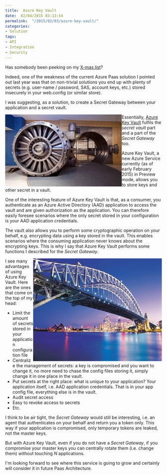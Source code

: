 ```yaml
---
title:  Azure Key Vault
date:  02/04/2015 03:13:54
permalink:  "/2015/02/03/azure-key-vault/"
categories:
- Solution
tags:
- API
- Integration
- Security
---
```

Has somebody been peeking on my <a href="http://vincentlauzon.com/2014/03/07/how-to-improve-azure-can-you-keep-a-secret/">X-mas list</a>?

Indeed, one of the weakness of the current Azure Paas solution I pointed out last year was that on non-trivial solutions you end up with plenty of secrets (e.g. user-name / password, SAS, account keys, etc.) stored insecurely in your web.config (or similar store).

I was suggesting, as a solution, to create a Secret Gateway between your application and a secret vault.

<a href="http://azure.microsoft.com/en-us/documentation/articles/key-vault-whatis/"><img src="assets/2015/2/azure-key-vault/020415_0333_azurekeyvau1.jpg" alt="" align="left" border="0" /></a>Essentially, <a href="http://azure.microsoft.com/en-us/documentation/articles/key-vault-whatis/">Azure Key Vault</a> fulfils the <em>secret vault</em> part and a part of the <em>Secret Gateway</em> too.

Azure Key Vault, a new Azure Service currently (as of early February 2015) in Preview mode, allows you to store keys and other secret in a vault.

One of the interesting feature of Azure Key Vault is that, as a consumer, you authenticate as an Azure Active Directory (AAD) application to access the vault and are given authorization as the application. You can therefore easily foresee scenarios where the only secret stored in your configuration is your AAD application credentials.

The vault also allows you to perform some cryptographic operation on your behalf, e.g. encrypting data using a key stored in the vault. This enables scenarios where the consuming application never knows about the encrypting keys. This is why I say that Azure Key Vault performs some functions I described for the <em>Secret Gateway</em>.

<img src="assets/2015/2/azure-key-vault/020415_0333_azurekeyvau2.jpg" alt="" align="right" />I see many advantages of using Azure Key Vault. Here are the ones that come on the top of my head:
<ul>
	<li>Limit the amount of secrets stored in your application configuration file</li>
	<li>Centralize the management of secrets: a key is compromised and you want to change it, no more need to chase the config files storing it, simply change it in one place in the vault.</li>
	<li>Put secrets at the right place: what is unique to your application? Your application itself, i.e. AAD application credentials. That is in your app config file, everything else is in the vault.</li>
	<li>Audit secret access</li>
	<li>Easy to revoke access to secrets</li>
	<li>Etc.</li>
</ul>
I think to be air tight, the <em>Secret Gateway</em> would still be interesting, i.e. an agent that authenticates on your behalf and return you a token only. This way if your application is compromised, only temporary tokens are leaked, not the master keys.

But with Azure Key Vault, even if you do not have a <em>Secret Gateway</em>, if you compromise your master keys you can centrally rotate them (i.e. change them) without touching <em>N</em> applications.

I'm looking forward to see where this service is going to grow and certainly will consider it in future Paas Architecture.